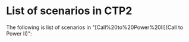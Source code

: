# List of scenarios in CTP2

The following is list of scenarios in "[Call%20to%20Power%20II](Call to Power II)":